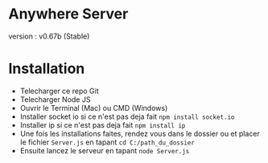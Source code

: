 # Anywhere Server
version : v0.67b (Stable)

# Installation
- Telecharger ce repo Git
- Telecharger Node JS
- Ouvrir le Terminal (Mac) ou CMD (Windows)
- Installer socket io si ce n'est pas deja fait ``` npm install socket.io ```
- Installer ip si ce n'est pas deja fait ``` npm install ip ```
- Une fois les installations faites, rendez vous dans le dossier ou et placer le fichier ```Server.js``` en tapant ```cd C:/path_du_dossier```
- Ensuite lancez le serveur en tapant ```node Server.js```